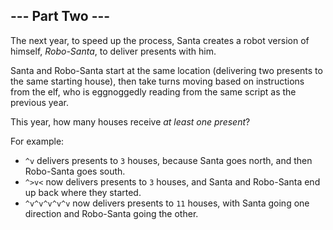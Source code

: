 ## --- Part Two ---

The next year, to speed up the process, Santa creates a robot version of himself, _Robo-Santa_, to deliver presents with
him.

Santa and Robo-Santa start at the same location (delivering two presents to the same starting house), then take turns
moving based on instructions from the elf, who
is <span title="This absolutely real word was invented by someone flipping eggnoggedly through a dictionary.">
eggnoggedly</span> reading from the same script as the previous year.

This year, how many houses receive _at least one present_?

For example:

* `^v` delivers presents to `3` houses, because Santa goes north, and then Robo-Santa goes south.
* `^>v<` now delivers presents to `3` houses, and Santa and Robo-Santa end up back where they started.
* `^v^v^v^v^v` now delivers presents to `11` houses, with Santa going one direction and Robo-Santa going the other.